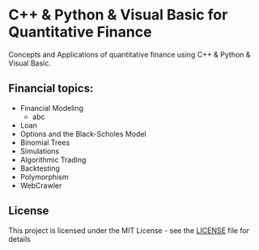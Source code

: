 # C++ & Python & Visual Basic for Quantitative Finance

Concepts and Applications of quantitative finance using C++ & Python & Visual Basic.


## Financial topics: 

- Financial Modeling
  - abc
- Loan
- Options and the Black-Scholes Model
- Binomial Trees
- Simulations
- Algorithmic Trading
- Backtesting
- Polymorphism
- WebCrawler


## License
This project is licensed under the MIT License - see the [LICENSE](LICENSE) file for details
